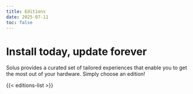 ```yaml
---
title: Editions
date: 2025-07-11
toc: false
---
```


# Install today, update forever

Solus provides a curated set of tailored experiences that enable you to get the most out of your hardware. Simply choose an edition!

{{< editions-list >}}
